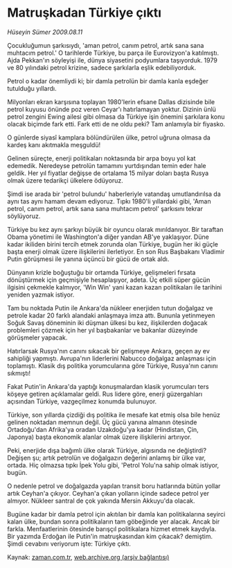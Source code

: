 # Matruşkadan Türkiye çıktı

*Hüseyin Sümer 2009.08.11*

<tr><td class="metin" colspan="2" style="padding-top: 20px; padding-left: 5px; padding-right: 10px;">Çocukluğumun şarkısıydı, 'aman petrol, canım petrol, artık sana sana muhtacım petrol.' O tarihlerde Türkiye, bu parça ile Eurovizyon'a katılmıştı. Ajda Pekkan'ın söyleyişi ile, dünya siyasetini podyumlara taşıyorduk. 1979 ve 80 yılındaki petrol krizine, sadece şarkılarla eşlik edebiliyorduk.</td></tr><tr><td class="metin" colspan="2" style="padding-top: 20px; padding-left: 5px; padding-right: 10px;"><p>Petrol o kadar önemliydi ki; bir damla petrolün bir damla kanla eşdeğer tutulduğu yıllardı.
<p>Milyonları ekran karşısına toplayan 1980'lerin efsane Dallas dizisinde bile petrol kuyusu önünde poz veren Ceyar'ı hatırlamayan yoktur. Dizinin ünlü petrol zengini Ewing ailesi gibi olmasa da Türkiye işin önemini şarkılara konu olacak biçimde fark etti. Fark etti de ne oldu peki? Tam anlamıyla bir fiyasko.
<p>O günlerde siyasî kamplara bölündürülen ülke, petrol uğruna olmasa da kardeş kanı akıtmakla meşguldü!
<p>Gelinen süreçte, enerji politikaları noktasında bir arpa boyu yol kat edemedik. Neredeyse petrolün tamamını yurtdışından temin eder hale geldik. Her yıl fiyatlar değişse de ortalama 15 milyar doları başta Rusya olmak üzere tedarikçi ülkelere ödüyoruz.
<p>Şimdi ise arada bir 'petrol bulundu' haberleriyle vatandaş umutlandırılsa da aynı tas aynı hamam devam ediyoruz. Tıpkı 1980'li yıllardaki gibi, 'Aman petrol, canım petrol, artık sana sana muhtacım petrol' şarkısını tekrar söylüyoruz.
<p>Türkiye bu kez aynı şarkıyı büyük bir oyuncu olarak mırıldanıyor. Bir taraftan Obama yönetimi ile Washington'a diğer yandan AB'ye yaklaşıyor. Düne kadar ikiliden birini tercih etmek zorunda olan Türkiye, bugün her iki güçle başta enerji olmak üzere ilişkilerini ilerletiyor. En son Rus Başbakanı Vladimir Putin görüşmesi ile yanına üçüncü bir gücü de ortak aldı.
<p>Dünyanın krizle boğuştuğu bir ortamda Türkiye, gelişmeleri fırsata dönüştürmek için geçmişiyle hesaplaşıyor, adeta. Üç etkili süper gücün ilgisini çekmekle kalmıyor, 'Win Win' yani kazan kazan politikaları ile tarihini yeniden yazmak istiyor.
<p>Tam bu noktada Putin ile Ankara'da nükleer enerjiden tutun doğalgaz ve petrole kadar 20 farklı alandaki anlaşmaya imza attı. Bununla yetinmeyen Soğuk Savaş döneminin iki düşman ülkesi bu kez, ilişkilerden doğacak problemleri çözmek için her yıl başbakanlar ve bakanlar düzeyinde görüşmeler yapacak.
<p>Hatırlarsak Rusya'nın canını sıkacak bir gelişmeye Ankara, geçen ay ev sahipliği yapmıştı. Avrupa'nın liderlerini Nabucco doğalgaz anlaşması için toplamıştı. Klasik dış politika yorumcularına göre Türkiye, Rusya'nın canını sıkmıştı!
<p>Fakat Putin'in Ankara'da yaptığı konuşmalardan klasik yorumcuları ters köşeye getiren açıklamalar geldi. Rus lidere göre, enerji güzergahları açısından Türkiye, vazgeçilmez konumda bulunuyor.
<p>Türkiye, son yıllarda çizdiği dış politika ile mesafe kat etmiş olsa bile henüz gelinen noktadan memnun değil. Üç gücü yanına almanın ötesinde Ortadoğu'dan Afrika'ya oradan Uzakdoğu'ya kadar (Hindistan, Çin, Japonya) başta ekonomik alanlar olmak üzere ilişkilerini artırıyor.
<p>Peki, enerjide dışa bağımlı ülke olarak Türkiye, algısında ne değiştirdi? Değişen şu; artık petrolün ve doğalgazın değerini anlamış bir ülke var, ortada. Hiç olmazsa tıpkı İpek Yolu gibi, 'Petrol Yolu'na sahip olmak istiyor, bugün.
<p>O nedenle petrol ve doğalgazda yapılan transit boru hatlarında bütün yollar artık Ceyhan'a çıkıyor. Ceyhan'a çıkan yolların içinde sadece petrol yer almıyor. Nükleer santral de çok yakında Mersin Akkuyu'da olacak.
<p>Bugüne kadar bir damla petrol için akıtılan bir damla kan politikalarına seyirci kalan ülke, bundan sonra politikaların tam göbeğinde yer alacak. Ancak bir farkla. Menfaatlerinin ötesinde barışçıl politikalara hizmet etmek kaydıyla. Bir yazımda Erdoğan ile Putin'in matruşkasından kim çıkacak? demiştim. Şimdi cevabını veriyorum işte: Türkiye çıktı.<br/></p></p></p></p></p></p></p></p></p></p></p></p></p></p></td></tr>

Kaynak: [zaman.com.tr](http://zaman.com.tr/yazar.do?yazino=879161), [web.archive.org (arşiv bağlantısı)](http://web.archive.org/web/20091009235157/http://www.zaman.com.tr:80/yazar.do?yazino=879161)
